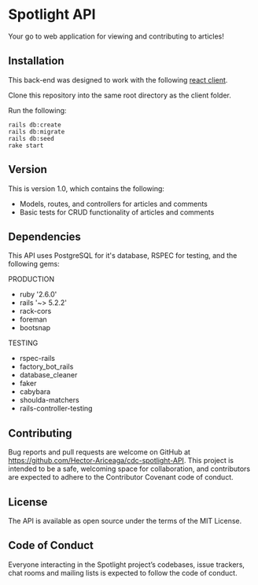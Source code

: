 # Spotlight API
Your go to web application for viewing and contributing to articles!

## Installation
This back-end was designed to work with the following [react client](https://github.com/Hector-Ariceaga/cdc-spotlight-client-v1).

Clone this repository into the same root directory as the client folder.

Run the following:
```
rails db:create
rails db:migrate
rails db:seed
rake start
```

## Version
This is version 1.0, which contains the following:

* Models, routes, and controllers for articles and comments
* Basic tests for CRUD functionality of articles and comments

## Dependencies
This API uses PostgreSQL for it's database, RSPEC for testing, and the following gems:

PRODUCTION
* ruby '2.6.0'
* rails '~> 5.2.2'
* rack-cors
* foreman
* bootsnap

TESTING
* rspec-rails
* factory_bot_rails
* database_cleaner
* faker
* cabybara
* shoulda-matchers
* rails-controller-testing

## Contributing
Bug reports and pull requests are welcome on GitHub at https://github.com/Hector-Ariceaga/cdc-spotlight-API. This project is intended to be a safe, welcoming space for collaboration, and contributors are expected to adhere to the Contributor Covenant code of conduct.

## License
The API is available as open source under the terms of the MIT License.

## Code of Conduct
Everyone interacting in the Spotlight project’s codebases, issue trackers, chat rooms and mailing lists is expected to follow the code of conduct.
